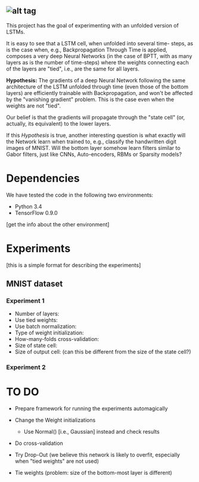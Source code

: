 ![alt tag](https://sigvoiced.files.wordpress.com/2016/07/tlstm_full.png)
-----------------

This project has the goal of experimenting with an unfolded version
of LSTMs.

It is easy to see that a LSTM cell, when unfolded into several time-
steps, as is the case when, e.g., Backpropagation Through Time is
applied, composes a very deep Neural Networks (in the case of BPTT,
with as many layers as is the number of time-steps) where the weights
connecting each of the layers are "tied", i.e., are the same for all
layers.

**Hypothesis:** The gradients of a deep Neural Network following the
same architecture of the LSTM unfolded through time (even those of the
bottom layers) are efficiently trainable with Backpropagation, and
won't be affected by the "vanishing gradient" problem. This is the
case even when the weights are not "tied".

Our belief is that the gradients will propagate through the "state
cell" (or, actually, its equivalent) to the lower layers.

If this _Hypothesis_ is true, another interesting question is what
exactly will the Network learn when trained to, e.g., classify the
handwritten digit images of MNIST. Will the bottom layer somehow learn
filters similar to Gabor filters, just like CNNs, Auto-encoders, RBMs
or Sparsity models?

# Dependencies

We have tested the code in the following two environments:

* Python 3.4
* TensorFlow 0.9.0

[get the info about the other environment]

# Experiments

[this is a simple format for describing the experiments]

## MNIST dataset

### Experiment 1

* Number of layers:
* Use tied weights:
* Use batch normalization:
* Type of weight initialization:
* How-many-folds cross-validation:
* Size of state cell:
* Size of output cell: (can this be different from the size of the
	state cell?)

### Experiment 2


# TO DO

* Prepare framework for running the experiments automagically

* Change the Weight initializations
	* Use Normal() [i.e., Gaussian] instead and check results

* Do cross-validation

* Try Drop-Out (we believe this network is likely to overfit,
	especially when "tied weights" are not used)

* Tie weights (problem: size of the bottom-most layer is different)

